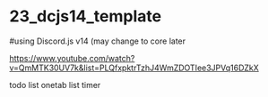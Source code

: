 # 23_dcjs14_template
#using Discord.js v14 (may change to core later

https://www.youtube.com/watch?v=QmMTK30UV7k&list=PLQfxpktrTzhJ4WmZDOTIee3JPVq16DZkX

todo list
onetab list
timer
